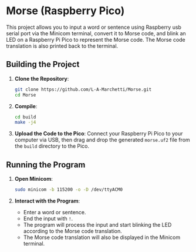 # Morse (Raspberry Pico)

This project allows you to input a word or sentence using Raspberry usb serial port via the Minicom terminal, convert it to Morse code, and blink an LED on a Raspberry Pi Pico to represent the Morse code. The Morse code translation is also printed back to the terminal.

## Building the Project

1. **Clone the Repository**:
    ```sh
    git clone https://github.com/L-A-Marchetti/Morse.git
    cd Morse
    ```

2. **Compile**:
    ```sh
    cd build
    make -j4
    ```

3. **Upload the Code to the Pico**:
    Connect your Raspberry Pi Pico to your computer via USB, then drag and drop the generated `morse.uf2` file from the `build` directory to the Pico.

## Running the Program

1. **Open Minicom**:
    ```sh
    sudo minicom -b 115200 -o -D /dev/ttyACM0
    ```

2. **Interact with the Program**:
    - Enter a word or sentence.
    - End the input with `!`.
    - The program will process the input and start blinking the LED according to the Morse code translation.
    - The Morse code translation will also be displayed in the Minicom terminal.
##